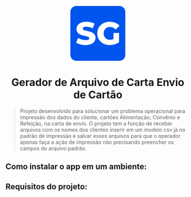 
<div align="center" >
  <img width="150px" src="./img/sg.png" />
  <h1>Gerador de Arquivo de Carta Envio de Cartão</h1>
</div>

> Projeto desenvolvido para solucionar um problema operacional para impressão dos dados do cliente, cartões Alimentação, Convênio e Refeição, na carta de envio. O projeto tem a função de receber arquivos com os nomes dos clientes inserir em um modelo csv já no padrão de impressão e salvar esses arquivos para que o operador apenas faça a ação de impressão não precisando preencher os campos do arquivo padrão.

## Como instalar o app em um ambiente:

## Requisitos do projeto:
